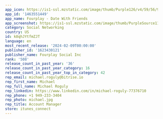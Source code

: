 ```yaml
---
app_icon: https://is1-ssl.mzstatic.com/image/thumb/Purple126/v4/59/56/96/595696c1-30a2-60d7-adce-3157ad677f1d/AppIcon-0-0-1x_U007ephone-0-0-85-220.png/1024x1024bb.png
app_id: '1463551449'
app_name: Fourplay - Date With Friends
app_screenshot: https://is1-ssl.mzstatic.com/image/thumb/PurpleSource116/v4/ad/5f/71/ad5f711d-37e8-27a3-ffaa-34a21b0e6ffc/2cfb2dd5-3da1-4bb0-9dac-22e560373bb7_Group_298.png/1242x2688bb.png
category: Social Networking
country: US
id: k8qhJYtfmZJT
language: en
most_recent_release: '2024-02-09T00:00:00'
publisher_id: '1623430121'
publisher_name: Fourplay Social Inc
rank: '508'
release_count_in_past_year: '36'
release_count_in_past_year_category: 16
release_count_in_past_year_top_in_category: 42
rep_email: michael.roguly@bitrise.io
rep_first_name: Michael
rep_full_name: Michael Roguly
rep_linkedin: https://www.linkedin.com/in/michael-roguly-77376710
rep_phone: +1 949-233-3404
rep_photo: michael.jpg
rep_title: Account Manager
store: itunes_connect
---
```


